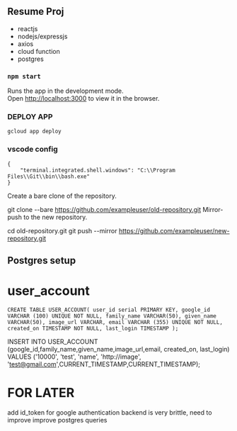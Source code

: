 ## Resume Proj

- reactjs
- nodejs/expressjs
- axios
- cloud function
- postgres

### `npm start`

Runs the app in the development mode.<br>
Open [http://localhost:3000](http://localhost:8080) to view it in the browser.

### DEPLOY APP
`gcloud app deploy`

### vscode config
```
{
    "terminal.integrated.shell.windows": "C:\\Program Files\\Git\\bin\\bash.exe"
}
```
Create a bare clone of the repository.

git clone --bare https://github.com/exampleuser/old-repository.git
Mirror-push to the new repository.

cd old-repository.git
git push --mirror https://github.com/exampleuser/new-repository.git



## Postgres setup

# user_account
`CREATE TABLE USER_ACCOUNT(
   user_id serial PRIMARY KEY,
   google_id VARCHAR (100) UNIQUE NOT NULL,
   family_name VARCHAR(50),
   given_name VARCHAR(50),
   image_url VARCHAR,
   email VARCHAR (355) UNIQUE NOT NULL,
   created_on TIMESTAMP NOT NULL,
   last_login TIMESTAMP
);`

INSERT INTO USER_ACCOUNT (google_id,family_name,given_name,image_url,email, created_on, last_login) VALUES ('10000', 'test', 'name', 'http://image', 'test@gmail.com',CURRENT_TIMESTAMP,CURRENT_TIMESTAMP);


# FOR LATER
add id_token for google authentication
backend is very brittle, need to improve
improve postgres queries